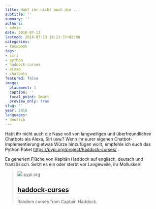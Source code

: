 ```yaml
---
title: Habt ihr nicht auch die ...
subtitle: ''
summary: ''
authors:
- admin
date: 2018-07-13
lastmod: 2018-07-13 18:21:37+02:00
categories:
- facebook
tags:
- siri
- python
- haddock-curses
- alexa
- chatbots
featured: false
image:
  placement: 1
  caption: ''
  focal_point: Smart
  preview_only: true
slug: ''
year: 2018
languages:
- deutsch
---
```


Habt ihr nicht auch die Nase voll von langweiligen und überfreundlichen Chatbots ala Alexa, Siri usw.? Wenn ihr eurer eigenen Chatbot-Implementierung etwas Würze hinzufügen wollt, empfehle ich euch das Python Paket https://pypi.org/project/haddock-curses/ .

Es generiert Flüche von Kapitän Haddock auf englisch, deutsch und französisch. Setzt es ein oder sterbt vor Langeweile, ihr Mollusken!
> [![](https://pypi.org/static/images/twitter.abaf4b19.webp)](https://pypi.org/project/haddock-curses/)
> pypi.org
> ## [haddock-curses](https://pypi.org/project/haddock-curses/)
>
>Random curses from Captain Haddock.